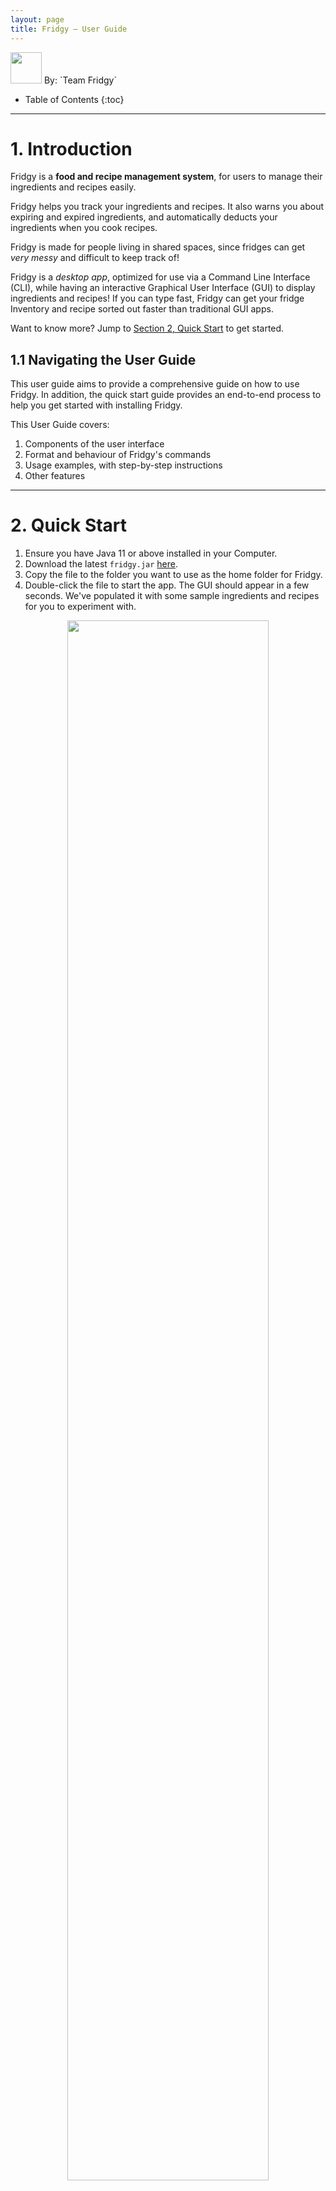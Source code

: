 ```yaml
---
layout: page
title: Fridgy – User Guide
---
```


<img src="images/fridge.png" width="50" id="logo" />
By: `Team Fridgy` 


* Table of Contents
{:toc}

--------------------------------------------------------------------------------------------------------------------
# 1. Introduction

Fridgy is a **food and recipe management system**, for users to manage their ingredients and recipes easily.

Fridgy helps you track your ingredients and recipes. It also warns you about expiring and expired ingredients, and automatically deducts your ingredients when you cook recipes.

Fridgy is made for people living in shared spaces, since fridges can get *very messy* and difficult to keep track of!

Fridgy is a *desktop app*, optimized for use via a Command Line Interface (CLI), while having an interactive Graphical User Interface (GUI) to display ingredients and recipes! If you can type fast, Fridgy can get your fridge Inventory and recipe sorted out faster than traditional GUI apps.

Want to know more? Jump to [Section 2, Quick Start](#2-quick-start) to get started.

## 1.1 Navigating the User Guide

This user guide aims to provide a comprehensive guide on how to use Fridgy. 
In addition, the quick start guide provides an end-to-end process to help you get started with installing Fridgy.

This User Guide covers:

1. Components of the user interface
2. Format and behaviour of Fridgy's commands
3. Usage examples, with step-by-step instructions
4. Other features

--------------------------------------------------------------------------------------------------------------------

<a name="QuickStart"></a>

# 2. Quick Start

1. Ensure you have Java 11 or above installed in your Computer.
2. Download the latest `fridgy.jar` [here](https://github.com/AY2122S1-CS2103T-W11-1/tp/releases).
3. Copy the file to the folder you want to use as the home folder for Fridgy.
4. Double-click the file to start the app. The GUI should appear in a few seconds. We've populated it with some sample ingredients and recipes for you to experiment with.

<a name="startup"></a>
<div style="text-align: center; padding-bottom: 2em">
<img src="images/startup-ss.png" width="80%" id="logo" />
<br>
<i>When you first open Fridgy, it is filled with sample ingredients and recipes</i>
</div>

## 2.1 Tutorial

Now that Fridgy is installed, you can test out the commands — add ingredients, recipes, and more!

Adding our first ingredient:

`add ingredient -n Grapes -q 100g -e 25-10-2022 -d Seedless grapes`

Then, add a recipe that uses that ingredient:

`add recipe -n Grape juice -i Grapes 50g -s Mash grapes -s Strain juice`

Finally, execute the recipe:

`cook recipe 1`

The quantity of grapes would be deducted accordingly.

Now that you are ready to use Fridgy, you may use clear commands to clear out the sample entries:

`clear ingredient`
`clear recipe`

To exit Fridgy, simply close the application window.

--------------------------------------------------------------------------------------------------------------------

# 3. UI

![Ui](images/Ui layout.png)
### 3.1 Tabs
Click the `Ingredient` or `Recipe` tab each to show the contents of the Inventory or the RecipeBook respectively.
### 3.2 Side Bar
A scrollable window that displays all the contents of the Inventory or the RecipeBook depending on the Tab selected 
by the user.
### 3.3 Cards
A card displays the details of each item inside the Inventory or the RecipeBook depending on the tab selected. Each card 
represents **one** item.
### 3.4 CommandLine
Command Line for users to key their commands into.
### 3.5 CommandOutput
Output of the commands keyed in by users are displayed here.
### 3.6 MainWindow
Displays the output of `View` command, which expands each ingredient or recipe card for better visibility. 

# 4. Features

**Notes about the Command Format:**

- Words between `<` and`>` are parameters to be supplied by the user.

  e.g. in `add ingredient -n <name>`, `<name>` is a parameter which can be used as:<br />`add ingredient -n tomato`.

- Items in square brackets are optional.

  e.g. `add ingredient -n <name> [-d <description>]` can be used as:
     1. `add ingredient -n tomato -d from Africa` or as
     2. `add ingredient -n tomato`
  
  e.g. `add ingredient -n <name> -q <quantity>[<units>]` can be used as: 
     1. `add ingredient -n chicken -q 2` or as
     2. `add ingredient -n chicken -q 2kg`

- Items with `…` after them can be used multiple times.

  e.g. `find ingredient <keyword>...`, can be used as:<br />`find ingredient Strawberry Milk Cheese Tomato`

## 4.1 General Commands

### 4.1.1 Help
**Format:**<br />
`help`

Pops out a window that leads the user to [User Guide](https://ay2122s1-cs2103t-w11-1.github.io/tp/UserGuide.html) 
(You are here).

### 4.1.2 Exit
**Format:**<br />
`exit`

Closes the window and exits the program. All your information will be saved. 

## 4.2 Ingredients

This sections covers commands related to Inventory management. Any command primarily interacting with ingredients 
will be here.

### 4.2.1 Add Ingredients

Add an ingredient to the Inventory. 

**Format:**<br />
`add ingredient -n <name> -q <quantity>[<units>] [-d <description>] -e <expiry date> [-t <tags>]`

**Example(s):**<br />
1. `add ingredient -n tomato -d from africa -q 500 -e 27-09-2021 -t sweet`
    <br />Expected Output:<br />
    ![addCommand1.png](images/ingredientCommands/addCommand1.png)

2. `add ingredient -n milk -q 500ml -e 27-09-2021`
    <br />Expected Output:<br />
    ![addCommand2.png](images/ingredientCommands/addCommand2.png)

3. `add ingredient -n flour -d fresh -q 500g -e 27-09-2021`
    <br />Expected Output:<br />
    ![addCommand3.png](images/ingredientCommands/addCommand3.png)

**Additional Information:**<br />
- Any expired ingredients will be automatically tagged as `expired`.
- Any expiring (within 7 days from current date) will be automatically tagged as `expiring`.
- For Quantity, units of measurement are not necessary, but the following are accepted:
    - Acceptable ingredient units are:
        1. grams: `g`
        2. litres: `l`
    - Acceptable prefixes for units are:
        1. milli- : `m` (i.e. `ml` for millilitres)
        2. kilo- : `k` (i.e. `kg` for kilograms)
    - All units will be converted to grams or litres, to 3 decimal places.
- Please ensure that the units used for quantity are consistent across the Inventory and the RecipeBook if you wish to
  use the [Cook Recipe](#438-cook-recipe) functionality.

### 4.2.2 Delete Ingredients

Delete an ingredient from the Inventory. If you wish to delete multiple ingredients at once, please use the [MultiDelete Ingredients](#428-multidelete-ingredients) command.

**Format:**<br />
`delete ingredient <index>`

**Example(s):**<br />
1. `delete ingredient 1`
    <br />Expected Output:<br />
    ![deleteCommand1.png](images/ingredientCommands/deleteCommand1.png)

**Additional Information:**<br />
- An index number is required for the Command. Refer to the indexes displayed for each [Card](#33-cards) in the
  [Side Bar](#32-side-bar).

### 4.2.3 Edit Ingredients

Edit an ingredient from the Inventory.

**Format:**<br />
`edit ingredient <index> -<field flag> <new data>...`

**Example(s):**<br />
1. `edit ingredient 1 -d juicy -t fruit`
   <br />Expected Output:<br />
   ![editCommand1.png](images/ingredientCommands/editCommand1.png)

**Additional Information:**<br />
- An index number is required for the Command. Refer to the indexes displayed for each [Card](#33-cards) in the
  [Side Bar](#32-side-bar).
A `field flag` is also required for each input field you wish to edit. You can refer to 
  [Add Command](#421-add-ingredients) for more examples on usage of each `field flag`. It can be any of the following:
    - `-n`: name of the ingredient
    - `-q`: quantity of the ingredient
    - `-d`: description of the ingredient
    - `-e`: expiry date of the ingredient
    - `-t`: tags for the ingredient

### 4.2.4 Clear Ingredients

Clear all the ingredients from the Inventory. Add `expired` keyword to only clear expired ingredients. 

**Format:**<br />
`clear ingredient [expired]`

**Example(s):**<br />
1. `clear ingredient`
<br />Expected Output:<br />
![clearCommand.png](images/ingredientCommands/clearCommand.png)
2. `clear ingredient expired`
<br />Expected output:<br />
![clearCommand2.png](images/ingredientCommands/clearCommand2.png)

### 4.2.5 Find Ingredients

- Search for an ingredient from the Inventory based on a user-inputted keyword(s) that match the name of an ingredient(s).
- After [Find Ingredient](#425-find-ingredients) command, to see the full list of ingredients again, please use 
[List Ingredient](#426-list-ingredients) command.

**Format:**<br />
`find ingredient <keyword>...`

**Example(s):**<br />
1. `find ingredient cream`
   <br />Expected Output:<br />
   ![findIngredient1.png](images/ingredientCommands/findIngredient1.png)

**Additional Information:**<br />
- Requirements for a keyword:
    1. Keyword is case-insensitive.<br />
       e.g. Finding with keyword: "corn" will match with "COrN"
    2. Any keyword must be contained in the name of the recipe.<br />
       e.g. Finding with keyword: "corn" will match with "CoRN flour", "coRn FlakeS", "popcorn" but not "`" <br />
       e.g. Finding with keywords: "corn Chicken beef" will match "beef Chicken", "beef corn", etc. but not "beefcorn"

### 4.2.6 List Ingredients

List all the ingredients again after `find ingredient` Operation.

**Format:**<br />
`list ingredient`

**Example(s):**<br />
1. `list ingredient`
<br />Expected Output:<br />
![listIngredient1.png](images/ingredientCommands/listIngredient1.png)

### 4.2.7 View Ingredients

View an ingredient in the [Main Window](#36-mainwindow).

**Format:**<br />
`view ingredient <index>`

**Example(s):**<br />
1. `view ingredient 3`
   <br />Expected Output:<br />
   ![viewCommand1.png](images/ingredientCommands/viewCommand1.png)

**Additional Information:**<br />
- An index number is required for the Command. Refer to the indexes displayed for each [Card](#33-cards) in the
  [Side Bar](#32-side-bar).

### 4.2.8 MultiDelete Ingredients

Delete multiple ingredients by their indices.

**Format:**<br />
`multidelete ingredient <index>...`

**Example(s):**<br />
1. `multidelete ingredient 1 3`
<br />Expected Output:<br />
![multiDeleteCommand.png](images/ingredientCommands/multideleteCommand.png)

**Additional Information:**<br />
- An index number is required for the Command. Refer to the indexes displayed for each [Card](#33-cards) in the
  [Side Bar](#32-side-bar).

## 4.3 Recipes
This sections covers commands related to RecipeBook management. Any command primarily interacting with recipes will 
be here.

### 4.3.1 Add Recipes

Add a recipe to the RecipeBook.

**Format:**<br />
`add recipe -n <name> -i <ingredient> <quantity> [-d <optional description>] -s <steps>...`

**Example(s):**<br />
1. `add recipe -n pasta -i tomato 1 -i milk 100ml -i chicken breast 200g -s Chicken thicc -s Thicc chicken`
    <br />Expected Output:<br />
    ![addRecipe1.png](images/recipeCommands/addRecipe1.png)

2. `add recipe -n aglio olio -i pasta 200g -d grandmother aglio olio recipe -s aglioli olioli -s aglioli olioli`
    <br />Expected Output:<br />
    ![addRecipe2.png](images/recipeCommands/addRecipe2.png)

3. `add recipe -n Grilled Lamb Chop with Mint Puree -i Mint 5g -i Lamb Chops 1kg -i Butter 20g -i Garlic 20g -s Season 
the lamb chops with salt and pepper. -s Grill the lamb chops over medium high heat until cooked with butter. 
-s Blend the mint with garlic to make a puree. -s Leave the lamb chops to rest for 5min. -s Serve with mint puree. 
-d Juicy lamb chops served medium rare with a refreshing mint puree.`
![addRecipe3.png](images/recipeCommands/addRecipe3.png)

### 4.3.2 Delete Recipes

Delete a recipe from the RecipeBook. If you wish to delete multiple recipes at once, please use the [MultiDelete Recipes](#439-multidelete-recipe) command.

**Format:**<br />
`delete recipe <index>`

**Example(s):**<br />
1. `delete recipe 1`
<br />Expected Output:<br />
![deleteRecipe1.png](images/recipeCommands/deleteRecipe1.png)
2. `delete recipe 2`
   <br />Expected Output:<br />
   ![deleteRecipe2.png](images/recipeCommands/deleteRecipe2.png)

**Additional Information:**<br />
- An index number is required for the Command. Refer to the indexes displayed for each [Card](#33-cards) in the
  [Side Bar](#32-side-bar).

### 4.3.3 Clear Recipes

Clears all recipes from the Recipe Book.

**Format:**<br />
`clear recipe`

**Example(s):**<br />
1. `clear recipe`
    <br />Expected Output: <br />
![clearRecipe1.png](images/recipeCommands/clearRecipe1.png)

### 4.3.4 Edit Recipes

Edit a recipe from the Recipe Book.

**Format:**<br />
`edit recipe <index> <field flag><new data>...`

**Example(s):**<br />
1. `edit recipe 2 -i chicken 5kg -i mushroom sauce 1l`
   <br />Expected Output:<br />
   ![editRecipe1.png](images/recipeCommands/editRecipe1.png)

**Additional Information:**<br />
- An index number is required for the Command. Refer to the indexes displayed for each [Card](#33-cards) in the
  [Side Bar](#32-side-bar).
A `field flag` is also required for each input field you wish to edit. You can refer to
  [Add Command](#431-add-recipes) for more examples on usage of each `field flag`. It can be any of the following:
- `-n`: name of the recipe
- `-i`: ingredients use in the recipe
- `-s`: steps of the recipe
- `-d`: description of the recipe

### 4.3.5 Find Recipes

- Search for a recipe from the RecipeBook based on a user-inputted keyword(s) that match the name of a recipe(s).
- After [Find Recipes](#435-find-recipes) command, to see the full list of recipes again, 
please use [List Recipes](#436-list-recipes) command.

**Format:**<br />:
`find recipe <keyword>...`

**Example(s):**<br />
1. `find recipe chop`
   <br />Expected Output:<br />
   ![findRecipe1.png](images/recipeCommands/findRecipe1.png)

**Additional Information:**<br />
- Current requirements for a keyword:
    1. Keyword is case-insensitive.
       i. e.g. Finding with keyword: "mee" will match with "Maggie Mee"
    2. Any keyword must match a full word in the name of the recipe.
       i. e.g. Finding with keyword: "mee" will match with "Maggie Mee", "mee Goreng", etc. but not "meek"
       ii. e.g. Finding with keywords: "salad Chicken burger" will match "Fried Chicken", "Burger Chicken", "Salad",
       "Chicken Salad", etc. but not "chickenburger"

### 4.3.6 List Recipes

Lists out all the recipes again after `find recipe` operation. 

**Format:**<br />
`list recipe`

**Example(s):**<br />
1. `list recipe`
<br /> Expected Output:<br />
![listRecipe1.png](images/recipeCommands/listRecipe1.png)

### 4.3.7 View Recipes

Expand the recipe and view the detailed steps in a bigger window.

**Format:**<br />
`view recipe <index>`

**Example(s):**<br />
1. `view recipe 4`
   <br />Expected Output:<br />
   ![viewRecipe1.png](images/recipeCommands/viewRecipe1.png)

**Additional Information:**<br />
- An index number is required for the Command. Refer to the indexes displayed for each [Card](#33-cards) in the
  [Side Bar](#32-side-bar).

### 4.3.8 Cook Recipe

Cooks a recipe and deducts the ingredients required by the chosen recipe from the Inventory.

**Format:**<br />
`cook recipe <index>`

**Example(s):**<br />
1. `cook recipe 2`
   <br />Ingredients Before Cooking:<br />
   ![cookRecipe1.png](images/recipeCommands/cookRecipe1.png)
   <br />Ingredients After Cooking:<br />
   ![cookRecipe3.png](images/recipeCommands/cookRecipe2.png)

**Additional Information:**<br />
- An index number is required for the Command. Refer to the indexes displayed for each [Card](#33-cards) in the
  [Side Bar](#32-side-bar).

### 4.3.9 MultiDelete Recipe

Delete multiple recipes by their indices.

**Format:**<br />
`multidelete recipe <index>...`

**Example(s):**<br />
1. `multidelete recipe 3 5 6`
   <br />Expected Output:<br />
   ![multiDeleteCommand.png](images/recipeCommands/multideleteRecipe.png)

**Additional Information:**<br />
- An index number is required for the Command. Refer to the indexes displayed for each [Card](#33-cards) in the
  [Side Bar](#32-side-bar).

-----
# 5. Command Summary

Action | Format
--------|------------------
**Add Ingredient** | `add ingredient -n <name> -q <quantity>[<units>] [-d <description>] -e <expiry date>`
**Delete Ingredient** | `delete ingredient <index>`
**Edit Ingredient** | `edit ingredient <index> (-<field flag> <new data>)...`
**Clear Ingredient** | `clear ingredient [expired]`
**Find Ingredient** | `find ingredient <keyword>...`
**List Ingredient** | `list ingredient`
**View Ingredient** | `view ingredient <index>`
**MultiDelete Ingredient** | `multidelete ingredient <index>...`
**Add Recipe** | `add recipe -n <name> -i <ingredient> <quantity> [-d <optional description>] -s <steps>...`
**Delete Recipe** | `delete recipe <index>`
**Edit Recipe** | `edit recipe <index> (-<field flag> <new data>)...`
**Find Recipe** | `find recipe <keyword>...`
**List Recipe** | `list recipe`
**View Recipe** | `view recipe <index>`
**Cook Recipe** | `cook recipe <index>`
**MultiDelete Recipe** | `multidelete recipe <index>...`
